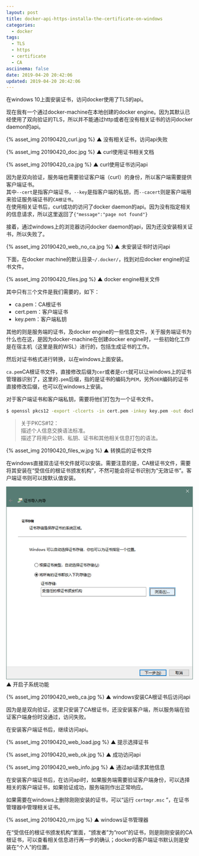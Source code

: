 ```yaml
---
layout: post
title: docker-api-https-installa-the-certificate-on-windows
categories:
  - docker
tags:
  - TLS
  - https
  - certificate
  - CA
asciinema: false
date: 2019-04-20 20:42:06
updated: 2019-04-20 20:42:06
---
```


在windows 10上面安装证书，访问docker使用了TLS的api。

现在我有一个通过docker-machine在本地创建的docker engine。因为其默认已经使用了双向验证的TLS，所以并不能通过http或者在没有相关证书的访问docker daemon的api。

<!-- more -->

{% asset_img 20190420_curl.jpg %}
▲ 没有相关证书，访问api失败

{% asset_img 20190420_doc.jpg %}
▲ curl使用证书相关文档

{% asset_img 20190420_ca.jpg %}
▲ curl使用证书访问api

因为是双向验证，服务端也需要验证客户端（curl）的身份，所以客户端需要提供客户端证书。   
其中`--cert`是指客户端证书，`--key`是指客户端的私钥，而`--cacert`则是客户端用来验证服务端证书的`CA根证书`。  
在使用相关证书后，curl成功的访问了docker daemon的api。因为没有指定相关的信息请求，所以这里返回了`{"message":"page not found"}`

接着，通过windows上的浏览器访问docker daemon的api，因为还没安装相关证书，所以失败了。

{% asset_img 20190420_web_no_ca.jpg %}
▲ 未安装证书时访问api

下面，在docker machine的默认目录`~/.docker/`，找到对应docker engine的证书文件。

{% asset_img 20190420_files.jpg %}
▲ docker engine相关文件

其中只有三个文件是我们需要的，如下：

- ca.pem：CA根证书
- cert.pem：客户端证书
- key.pem：客户端私钥

其他的则是服务端的证书，及docker engine的一些信息文件，关于服务端证书为什么也在这，是因为docker-machine在创建docker engine时，一些初始化工作是在宿主机（这里是我的WSL）进行的，包括生成证书的工作。

然后对证书格式进行转换，以在windows上面安装。

`ca.pem`CA根证书文件，直接修改后缀为`cer`或者是`crt`就可以让windows上的证书管理器识别了，这里的`.pem`后缀，指的是证书的编码为`PEM`，另外`DER`编码的证书直接修改后缀，也可以在windows上安装。

对于客户端证书和客户端私钥，需要将他们打包为一个证书文件。

``` bash
$ openssl pkcs12 -export -clcerts -in cert.pem -inkey key.pem -out docker_client.p12
```

> 关于PKCS#12：  
描述个人信息交换语法标准。  
描述了将用户公钥、私钥、证书和其他相关信息打包的语法。

{% asset_img 20190420_files_w.jpg %}
▲ 转换后的证书文件

在windows直接双击证书文件就可以安装。需要注意的是，CA根证书文件，需要将其安装在“受信任的根证书颁发机构”，不然可能会将证书识别为“无效证书”。客户端证书则可以按默认值安装。

<img id="sm" src="/2019-04/docker-api-https-installa-the-certificate-on-windows/20190420_load_ca.jpg">
▲ 开启子系统功能

{% asset_img 20190420_web_ca.jpg %}
▲ windows安装CA根证书后访问api

因为是是双向验证，这里只安装了CA根证书，还没安装客户端，所以服务端在验证客户端身份时没通过，访问失败。

在安装客户端证书后，继续访问api。

{% asset_img 20190420_web_load.jpg %}
▲ 提示选择证书

{% asset_img 20190420_web_ok.jpg %}
▲ 成功访问api

{% asset_img 20190420_web_info.jpg %}
▲ 通过api请求其他信息

在安装客户端证书后，在访问api时，如果服务端需要验证客户端身份，可以选择相关的客户端证书，如果验证成功，服务端则作出正常响应。

如果需要在windows上删除刚刚安装的证书，可以“运行 `certmgr.msc` ”，在证书管理器中管理相关证书。

{% asset_img 20190420_rm.jpg %}
▲ windows证书管理器

在“受信任的根证书颁发机构”里面，“颁发者”为“root”的证书，则是刚刚安装的CA根证书，可以查看相关信息进行再一步的确认；docker的客户端证书默认则是安装在“个人”的位置。

